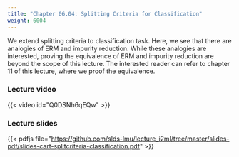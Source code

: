 ```yaml
---
title: "Chapter 06.04: Splitting Criteria for Classification"
weight: 6004
---
```

We extend splitting criteria to classification task. Here, we see that there are analogies of ERM and impurity reduction. While these analogies are interested, proving the equivalence of ERM and impurity reduction are beyond the scope of this lecture. The interested reader can refer to chapter 11 of this lecture, where we proof the equivalence.

<!--more-->

### Lecture video

{{< video id="Q0DSNh6qEQw" >}}

### Lecture slides

{{< pdfjs file="https://github.com/slds-lmu/lecture_i2ml/tree/master/slides-pdf/slides-cart-splitcriteria-classification.pdf" >}}
